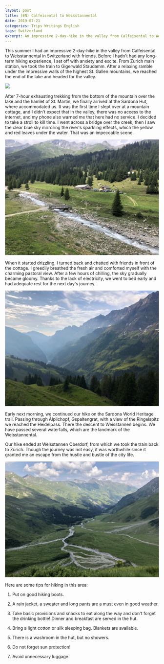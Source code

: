 ```yaml
---
layout: post
title: (EN) Calfeisental to Weisstannental
date: 2019-07-21
categories: Trips Writings English
tags: Switzerland
excerpt: An impressive 2-day-hike in the valley from Calfeisental to Weisstannental
---
```

This summer I had an impressive 2-day-hike in the valley from Calfeisental to Weisstannental in Switzerland with friends. Before I hadn't had any long-term hiking experience, I set off with anxiety and excite. From Zurich main station, we took the train to Gigerwald Staudamm. After a relaxing ramble under the impressive walls of the highest St. Gallen mountains, we reached the end of the lake and headed for the valley.

![](https://static.wixstatic.com/media/9f04ee_acd63e23523e4962b8dbb6da4ed39eac~mv2.jpeg/v1/fill/w_1480,h_1110,al_c,q_90/9f04ee_acd63e23523e4962b8dbb6da4ed39eac~mv2.webp)

After 7-hour exhausting trekking from the bottom of the mountain over the lake and the hamlet of St. Martin, we finally arrived at the Sardona Hut, where accommodated us. It was the first time I slept over at a mountain cottage, and I didn't expect that in the valley, there was no access to the internet, and my phone also warned me that here had no service. I decided to take a stroll to kill time. I went across a bridge over the creek, then I saw the clear blue sky mirroring the river's sparkling effects, which the yellow and red leaves under the water. That was an impeccable scene.

![](/img/img_9818.jpg)

When it started drizzling, I turned back and chatted with friends in front of the cottage. I greedily breathed the fresh air and comforted myself with the charming pastoral view. After a few hours of chilling, the sky gradually became gloomy. Thanks to the lack of electricity, we went to bed early and had adequate rest for the next day's journey.

![](/img/img_9822.jpg)

Early next morning, we continued our hike on the Sardona World Heritage trail. Passing through Älplichopf, Gspaltengrat, with a view of the Ringelspitz we reached the Heidelpass. There the descent to Weisstannen begins. We have passed several waterfalls, which are the landmark of the Weisstannental.

Our hike ended at Weisstannen Oberdorf, from which we took the train back to Zürich. Though the journey was not easy, it was worthwhile since it granted me an escape from the hustle and bustle of the city life.

![](/img/img_9819.jpg)

Here are some tips for hiking in this area:

1. Put on good hiking boots.

2. A rain jacket, a sweater and long pants are a must even in good weather.

3. Take basic provisions and snacks to eat along the way and don't forget the drinking bottle! Dinner and breakfast are served in the hut.

4. Bring a light cotton or silk sleeping bag. Blankets are available.

5. There is a washroom in the hut, but no showers.

6. Do not forget sun protection!

7. Avoid unnecessary luggage.